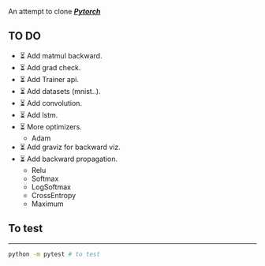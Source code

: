 An attempt to clone [***Pytorch***](https://github.com/pytorch/pytorch)

## TO DO
- ⏳ Add matmul backward.
- ⏳ Add grad check.
- ⏳ Add Trainer api.
- ⏳ Add datasets (mnist..).
- ⏳ Add convolution.
- ⏳ Add lstm.
- ⏳ More optimizers.
    - Adam
- ⏳ Add graviz for backward viz.
- ⏳ Add backward propagation.
    - Relu
    - Softmax
    - LogSoftmax
    - CrossEntropy
    - Maximum
    


## To test
--------
```bash
python -m pytest # to test 
```